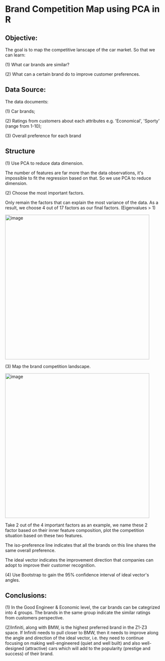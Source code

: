 # Brand Competition Map using PCA in R
## Objective:
The goal is to map the competitive lanscape of the car market. So that we can learn:

(1) What car brands are similar?

(2) What can a certain brand do to improve customer preferences.

## Data Source:
The data documents:

(1) Car brands;

(2) Ratings from customers about each attributes e.g. 'Economical', 'Sporty' (range from 1-10);

(3) Overall preference for each brand

## Structure
(1) Use PCA to reduce data dimension.

The number of features are far more than the data observations, it's impossible to fit the regression based on that. So we use PCA to reduce dimension.

(2) Choose the most important factors.

Only remain the factors that can explain the most variance of the data. As a result, we choose 4 out of 17 factors as our final factors. (Eigenvalues > 1)

<img width="468" alt="image" src="https://user-images.githubusercontent.com/98130185/158704878-6767fb8d-f029-4fe1-a0a7-f87cd013ae5e.png">

(3) Map the brand competition landscape.

<img width="468" alt="image" src="https://user-images.githubusercontent.com/98130185/158704355-eee3cc7f-28c5-4a1a-8ee3-8affe0e046da.png">

Take 2 out of the 4 important factors as an example, we name these 2 factor based on their inner feature composition, plot the competition situation based on these two features.

The iso-preference line indicates that all the brands on this line shares the same overall preference.

The ideal vector indicates the improvement direction that companies can adopt to improve their customer recognition.

(4) Use Bootstrap to gain the 95% confidence interval of ideal vector's angles.

## Conclusions:
(1) In the Good Engineer & Economic level, the car brands can be categrized into 4 groups. The brands in the same group indicate the similar ratings from customers perspective.

(2)Infiniti, along with BMW, is the highest preferred brand in the Z1-Z3 space. If Infiniti needs to pull closer to BMW, then it needs to improve along the angle and direction of the ideal vector, i.e. they need to continue focusing on making well-engineered (quiet and well built) and also well-designed (attractive) cars which will add to the popularity (prestige and success) of their brand.


